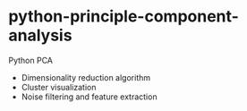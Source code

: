 # python-principle-component-analysis
Python PCA

- Dimensionality reduction algorithm
- Cluster visualization
- Noise filtering and feature extraction
